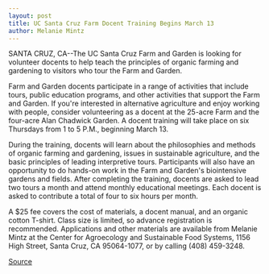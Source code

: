 ```yaml
---
layout: post
title: UC Santa Cruz Farm Docent Training Begins March 13
author: Melanie Mintz
---
```


SANTA CRUZ, CA--The UC Santa Cruz Farm and Garden is looking for  volunteer docents to help teach the principles of organic farming and  gardening to visitors who tour the Farm and Garden.

Farm and Garden docents participate in a range of activities that  include tours, public education programs, and other activities that support  the Farm and Garden. If you're interested in alternative agriculture and enjoy  working with people, consider volunteering as a docent at the 25-acre Farm  and the four-acre Alan Chadwick Garden. A docent training will take place on  six Thursdays from 1 to 5 P.M., beginning March 13.

During the training, docents will learn about the philosophies and  methods of organic farming and gardening, issues in sustainable agriculture,  and the basic principles of leading interpretive tours.  Participants will also have an opportunity to do hands-on work in the Farm  and Garden's biointensive gardens and fields. After completing the training,  docents are asked to lead two tours a month and attend monthly educational  meetings. Each docent is asked to contribute a total of four to six hours per  month.

A $25 fee covers the cost of materials, a docent manual, and an  organic cotton T-shirt. Class size is limited, so advance registration is  recommended. Applications and other materials are available from Melanie  Mintz at the Center for Agroecology and Sustainable Food Systems, 1156  High Street, Santa Cruz, CA 95064-1077, or by calling (408) 459-3248.

[Source](http://www1.ucsc.edu/news_events/press_releases/archive/96-97/02-97/021797-UCSC_Farm_and_Garde.html "Permalink to 021797-UCSC_Farm_and_Garde")